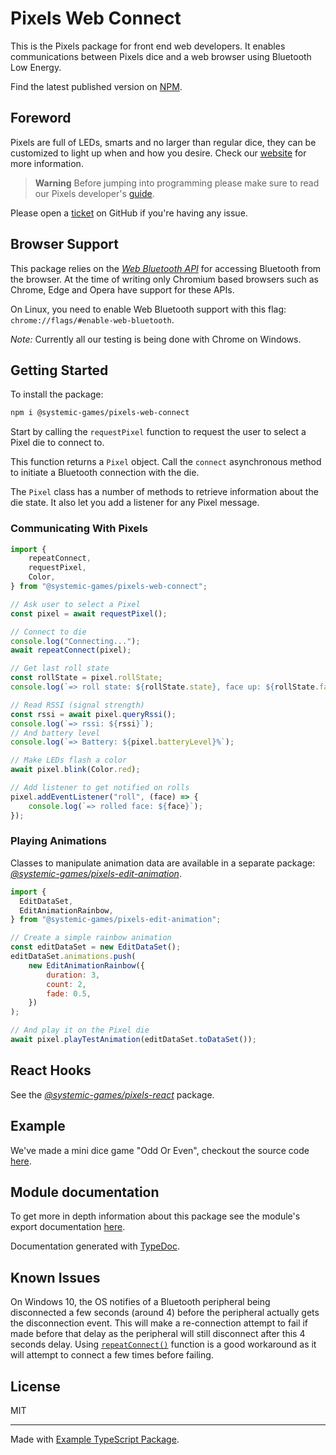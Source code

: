 # Pixels Web Connect

This is the Pixels package for front end web developers.
It enables communications between Pixels dice and a web browser
using Bluetooth Low Energy.

Find the latest published version on [NPM](
  https://www.npmjs.com/package/@systemic-games/pixels-web-connect
).

## Foreword

Pixels are full of LEDs, smarts and no larger than regular dice, they can be
customized to light up when and how you desire.
Check our [website](https://gamewithpixels.com/) for more information.

> **Warning**
> Before jumping into programming please make sure to read our Pixels developer's
> [guide](https://github.com/GameWithPixels/.github/blob/main/doc/DevelopersGuide.md).

Please open a [ticket](
    https://github.com/GameWithPixels/pixels-js/issues
) on GitHub if you're having any issue.

## Browser Support

This package relies on the [*Web Bluetooth API*](
    https://developer.mozilla.org/en-US/docs/Web/API/Web_Bluetooth_API
) for accessing Bluetooth from the browser.
At the time of writing only Chromium based browsers such as Chrome, Edge
and Opera have support for these APIs.

On Linux, you need to enable Web Bluetooth support with this flag:
`chrome://flags/#enable-web-bluetooth`.

*Note:*
Currently all our testing is being done with Chrome on Windows.

## Getting Started

To install the package:
```sh
npm i @systemic-games/pixels-web-connect
```

Start by calling the `requestPixel` function to request the user to select
a Pixel die to connect to.

This function returns a `Pixel` object.
Call the `connect` asynchronous method to initiate a Bluetooth connection with
the die.

The `Pixel` class has a number of methods to retrieve information about the
die state. It also let you add a listener for any Pixel message.

### Communicating With Pixels

```JavaScript
import {
    repeatConnect,
	requestPixel,
	Color,
} from "@systemic-games/pixels-web-connect";

// Ask user to select a Pixel
const pixel = await requestPixel();

// Connect to die
console.log("Connecting...");
await repeatConnect(pixel);

// Get last roll state
const rollState = pixel.rollState;
console.log(`=> roll state: ${rollState.state}, face up: ${rollState.face}`);

// Read RSSI (signal strength)
const rssi = await pixel.queryRssi();
console.log(`=> rssi: ${rssi}`);
// And battery level
console.log(`=> Battery: ${pixel.batteryLevel}%`);

// Make LEDs flash a color
await pixel.blink(Color.red);

// Add listener to get notified on rolls
pixel.addEventListener("roll", (face) => {
	console.log(`=> rolled face: ${face}`);
});
```

### Playing Animations

Classes to manipulate animation data are available in a separate package:
[*@systemic-games/pixels-edit-animation*](
    https://www.npmjs.com/package/@systemic-games/pixels-edit-animation
).

```JavaScript
import {
  EditDataSet,
  EditAnimationRainbow,
} from "@systemic-games/pixels-edit-animation";

// Create a simple rainbow animation
const editDataSet = new EditDataSet();
editDataSet.animations.push(
    new EditAnimationRainbow({
        duration: 3,
        count: 2,
        fade: 0.5,
    })
);

// And play it on the Pixel die
await pixel.playTestAnimation(editDataSet.toDataSet());
```

## React Hooks

See the [*@systemic-games/pixels-react*](../pixels-react) package.

## Example

We've made a mini dice game "Odd Or Even", checkout the source code [here](
    https://github.com/GameWithPixels/PixelsWebDemo
).

## Module documentation

To get more in depth information about this package see the module's export
documentation [here](
    https://gamewithpixels.github.io/pixels-js/modules/_systemic_games_pixels_web_connect.html
).

Documentation generated with [TypeDoc](https://typedoc.org/).

## Known Issues

On Windows 10, the OS notifies of a Bluetooth peripheral being disconnected a few
seconds (around 4) before the peripheral actually gets the disconnection event.
This will make a re-connection attempt to fail if made before that delay as the
peripheral will still disconnect after this 4 seconds delay.
Using [`repeatConnect()`](
    https://gamewithpixels.github.io/pixels-js/functions/_systemic_games_pixels_web_connect.repeatConnect.html
) function is a good workaround as it will attempt to connect a few times before
failing.

## License

MIT

---

Made with [Example TypeScript Package](
    https://github.com/tomchen/example-typescript-package
).
